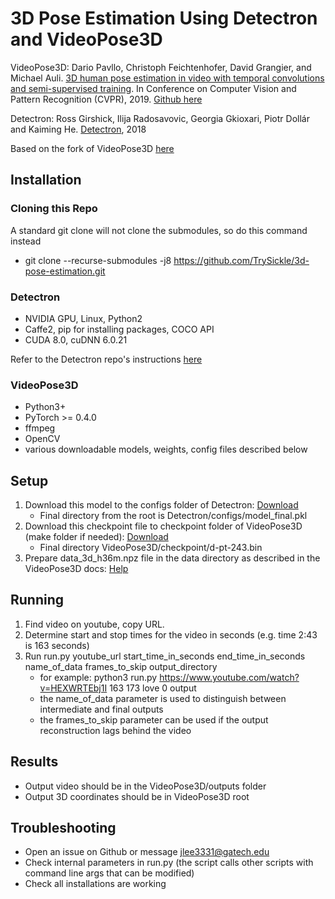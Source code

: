 # 3D Pose Estimation Using Detectron and VideoPose3D

VideoPose3D: Dario Pavllo, Christoph Feichtenhofer, David Grangier, and Michael Auli. [3D human pose estimation in video with temporal convolutions and semi-supervised training](https://arxiv.org/abs/1811.11742). In Conference on Computer Vision and Pattern Recognition (CVPR), 2019. [Github here](https://github.com/facebookresearch/VideoPose3D)

Detectron: Ross Girshick, Ilija Radosavovic, Georgia Gkioxari, Piotr Dollár and Kaiming He. [Detectron](https://github.com/facebookresearch/detectron), 2018

Based on the fork of VideoPose3D [here](https://github.com/tobiascz/VideoPose3D)

## Installation
### Cloning this Repo
A standard git clone will not clone the submodules, so do this command instead
- git clone --recurse-submodules -j8 https://github.com/TrySickle/3d-pose-estimation.git
### Detectron
- NVIDIA GPU, Linux, Python2
- Caffe2, pip for installing packages, COCO API
- CUDA 8.0, cuDNN 6.0.21

Refer to the Detectron repo's instructions [here](https://github.com/facebookresearch/Detectron/blob/master/INSTALL.md)

### VideoPose3D
- Python3+
- PyTorch >= 0.4.0
- ffmpeg
- OpenCV
- various downloadable models, weights, config files described below

## Setup
1. Download this model to the configs folder of Detectron: [Download](https://www.dropbox.com/sh/vi5byf0du9g50lw/AABGVezeuHuipOzaFGdGGvbaa?dl=0&preview=model_final.pkl)
	- Final directory from the root is Detectron/configs/model_final.pkl
2. Download this checkpoint file to checkpoint folder of VideoPose3D (make folder if needed): [Download](https://dl.fbaipublicfiles.com/video-pose-3d/d-pt-243.bin)
	- Final directory VideoPose3D/checkpoint/d-pt-243.bin
3. Prepare data_3d_h36m.npz file in the data directory as described in the VideoPose3D docs: [Help](https://github.com/facebookresearch/VideoPose3D/blob/master/DATASETS.md#setup-from-preprocessed-dataset)

## Running
1. Find video on youtube, copy URL.
2. Determine start and stop times for the video in seconds (e.g. time 2:43 is 163 seconds)
3. Run run.py youtube_url start_time_in_seconds end_time_in_seconds name_of_data frames_to_skip output_directory
	- for example: python3 run.py https://www.youtube.com/watch?v=HEXWRTEbj1I 163 173 love 0 output
	- the name_of_data parameter is used to distinguish between intermediate and final outputs
	- the frames_to_skip parameter can be used if the output reconstruction lags behind the video

## Results
- Output video should be in the VideoPose3D/outputs folder
- Output 3D coordinates should be in VideoPose3D root

## Troubleshooting
- Open an issue on Github or message jlee3331@gatech.edu
- Check internal parameters in run.py (the script calls other scripts with command line args that can be modified)
- Check all installations are working